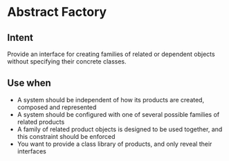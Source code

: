 # Abstract Factory

## Intent 
Provide an interface for creating families of related or dependent objects without specifying their concrete classes.

## Use when 
- A system should be independent of how its products are created, composed and represented 
- A system should be configured with one of several possible families of related products 
- A family of related product objects is designed to be used together, and this constraint should be enforced 
- You want to provide a class library of products, and only reveal their interfaces

